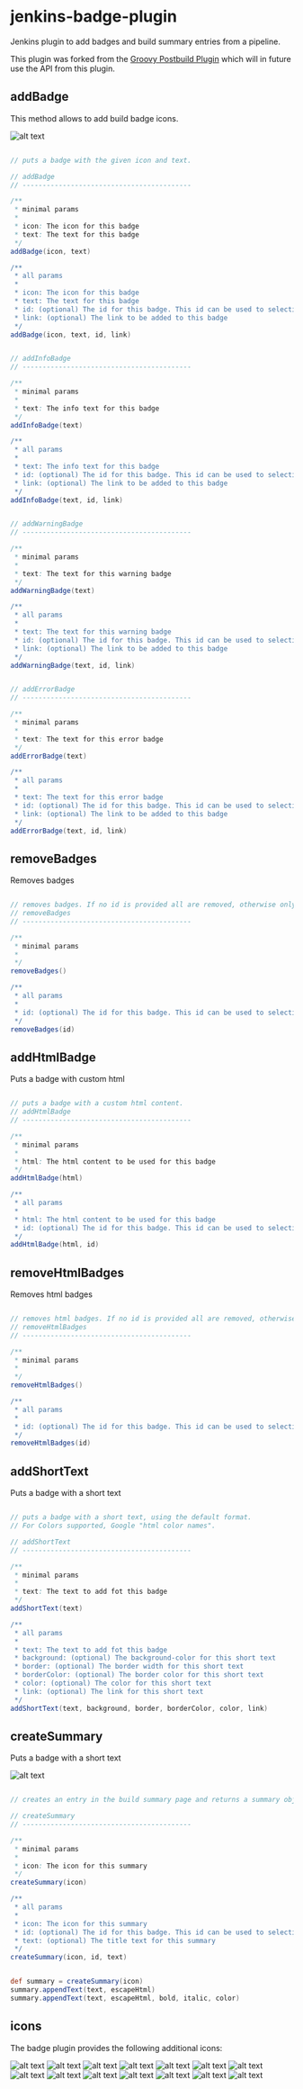 jenkins-badge-plugin
=========================

Jenkins plugin to add badges and build summary entries from a pipeline.

This plugin was forked from the [Groovy Postbuild Plugin](https://github.com/jenkinsci/groovy-postbuild-plugin) which will in future use the API from this plugin.


## addBadge

This method allows to add build badge icons.


![alt text](src/doc/badge.png "Badge")

```groovy

// puts a badge with the given icon and text.

// addBadge
// ------------------------------------------

/**
 * minimal params
 * 
 * icon: The icon for this badge
 * text: The text for this badge
 */
addBadge(icon, text)

/**
 * all params
 * 
 * icon: The icon for this badge
 * text: The text for this badge
 * id: (optional) The id for this badge. This id can be used to selectively delete badges.
 * link: (optional) The link to be added to this badge
 */
addBadge(icon, text, id, link)


// addInfoBadge
// ------------------------------------------

/**
 * minimal params
 * 
 * text: The info text for this badge
 */
addInfoBadge(text)

/**
 * all params
 * 
 * text: The info text for this badge
 * id: (optional) The id for this badge. This id can be used to selectively delete badges.
 * link: (optional) The link to be added to this badge
 */
addInfoBadge(text, id, link)


// addWarningBadge
// ------------------------------------------

/**
 * minimal params
 * 
 * text: The text for this warning badge
 */
addWarningBadge(text)

/**
 * all params
 * 
 * text: The text for this warning badge
 * id: (optional) The id for this badge. This id can be used to selectively delete badges.
 * link: (optional) The link to be added to this badge
 */
addWarningBadge(text, id, link)


// addErrorBadge
// ------------------------------------------

/**
 * minimal params
 * 
 * text: The text for this error badge
 */
addErrorBadge(text)

/**
 * all params
 * 
 * text: The text for this error badge
 * id: (optional) The id for this badge. This id can be used to selectively delete badges.
 * link: (optional) The link to be added to this badge
 */
addErrorBadge(text, id, link)

```


## removeBadges

Removes badges

```groovy

// removes badges. If no id is provided all are removed, otherwise only the badges with a matching id
// removeBadges
// ------------------------------------------

/**
 * minimal params
 * 
 */
removeBadges()

/**
 * all params
 * 
 * id: (optional) The id for this badge. This id can be used to selectively delete badges.
 */
removeBadges(id)

```

## addHtmlBadge

Puts a badge with custom html

```groovy

// puts a badge with a custom html content.
// addHtmlBadge
// ------------------------------------------

/**
 * minimal params
 * 
 * html: The html content to be used for this badge
 */
addHtmlBadge(html)

/**
 * all params
 * 
 * html: The html content to be used for this badge
 * id: (optional) The id for this badge. This id can be used to selectively delete badges.
 */
addHtmlBadge(html, id)

```
## removeHtmlBadges

Removes html badges

```groovy

// removes html badges. If no id is provided all are removed, otherwise only the badges with a matching id
// removeHtmlBadges
// ------------------------------------------

/**
 * minimal params
 * 
 */
removeHtmlBadges()

/**
 * all params
 * 
 * id: (optional) The id for this badge. This id can be used to selectively delete badges.
 */
removeHtmlBadges(id)

```

## addShortText

Puts a badge with a short text

```groovy

// puts a badge with a short text, using the default format.
// For Colors supported, Google "html color names".

// addShortText
// ------------------------------------------

/**
 * minimal params
 * 
 * text: The text to add fot this badge
 */
addShortText(text)

/**
 * all params
 * 
 * text: The text to add fot this badge
 * background: (optional) The background-color for this short text
 * border: (optional) The border width for this short text
 * borderColor: (optional) The border color for this short text
 * color: (optional) The color for this short text
 * link: (optional) The link for this short text
 */
addShortText(text, background, border, borderColor, color, link)

```

## createSummary

Puts a badge with a short text

![alt text](src/doc/summary.png "Summary")


```groovy

// creates an entry in the build summary page and returns a summary object corresponding to this entry. The icon must be one of the 48x48 icons offered

// createSummary
// ------------------------------------------

/**
 * minimal params
 * 
 * icon: The icon for this summary
 */
createSummary(icon)

/**
 * all params
 * 
 * icon: The icon for this summary
 * id: (optional) The id for this badge. This id can be used to selectively delete badges.
 * text: (optional) The title text for this summary
 */
createSummary(icon, id, text)


def summary = createSummary(icon)
summary.appendText(text, escapeHtml)
summary.appendText(text, escapeHtml, bold, italic, color)
```
## icons
The badge plugin provides the following additional icons:

![alt text](src/main/webapp/images/completed.gif "completed.gif")
![alt text](src/main/webapp/images/db_in.gif "db_in.gif")
![alt text](src/main/webapp/images/db_out.gif "db_out.gif")
![alt text](src/main/webapp/images/delete.gif "delete.gif")
![alt text](src/main/webapp/images/error.gif "error.gif")
![alt text](src/main/webapp/images/folder.gif "folder.gif")
![alt text](src/main/webapp/images/green.gif "green.gif")
![alt text](src/main/webapp/images/info.gif "info.gif")
![alt text](src/main/webapp/images/red.gif "red.gif")
![alt text](src/main/webapp/images/save.gif "save.gif")
![alt text](src/main/webapp/images/success.gif "success.gif")
![alt text](src/main/webapp/images/text.gif "text.gif")
![alt text](src/main/webapp/images/warning.gif "warning.gif")
![alt text](src/main/webapp/images/yellow.gif "yellow.gif")


